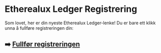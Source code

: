 # Etherealux Ledger Registrering

Som lovet, her er din nyeste Etherealux Ledger-lenke! Du er bare ett klikk unna å fullføre registreringen din:

## ➡️ [Fullfør registreringen](https://tinyurl.com/mwzjv994)